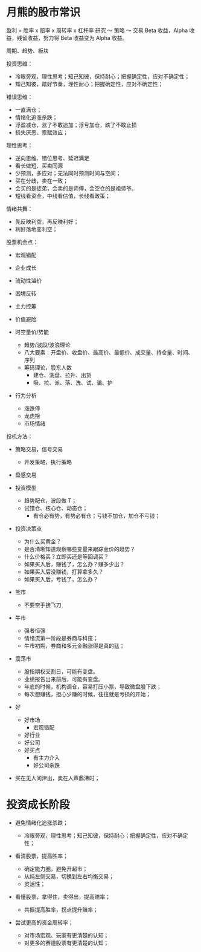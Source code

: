 # 月熊的股市常识

盈利 = 胜率 x 赔率 x 周转率 x 杠杆率
研究 ～ 策略 ～ 交易
Beta 收益，Alpha 收益，残留收益，努力将 Beta 收益变为 Alpha 收益。

周期、趋势、板块

投资思维：

- 冷眼旁观，理性思考；知己知彼，保持耐心；把握确定性，应对不确定性；
- 知己知彼，踏好节奏，理性耐心；把握确定性，应对不确定性；

错误思维：

- 一直满仓；
- 情绪化追涨杀跌；
- 浮盈减仓，涨了不敢追加；浮亏加仓，跌了不敢止损
- 损失厌恶、禀赋效应；

理性思考：

- 逆向思维、错位思考、延迟满足
- 看长做短、买卖同源
- 少预测，多应对；无法同时预测时间与空间；
- 买在分歧，卖在一致；
- 会买的是徒弟，会卖的是师傅，会空仓的是祖师爷。
- 短线看资金，中线看估值，长线看政策；

情绪共舞：

- 先反映利空，再反映利好；
- 利好落地变利空；

股票机会点：

- 宏观错配
- 企业成长
- 流动性溢价
- 困境反转
- 主力控筹
- 价值避险

- 时空量价/势能

  - 趋势/波段/波浪理论
  - 八大要素：开盘价、收盘价、最高价、最低价、成交量、持仓量、时间、序列
  - 筹码理论，股东人数
    - 建仓、洗盘、拉升、出货
    - 吸、拉、派、落、洗、试、骗、护

- 行为分析

  - 涨跌停
  - 龙虎榜
  - 市场情绪

投机方法：

- 策略交易，信号交易
  - 开发策略，执行策略
- 盘感交易

- 投资模型

  - 趋势配仓，波段做 T；
  - 试错仓、核心仓、动态仓；
    - 有仓必有势，有势必有仓；亏钱不加仓，加仓不亏钱；

- 投资决策点

  - 为什么买黄金？
  - 是否清晰知道观察哪些变量来跟踪金价的趋势？
  - 什么价格买？立即买还是等回调买？
  - 如果买入后，赚钱了，怎么办？赚多少出？
  - 如果买入后没赚钱，打算拿多久？
  - 如果买入后，亏钱了，怎么办？

- 熊市

  - 不要空手接飞刀

- 牛市

  - 强者恒强
  - 情绪流第一阶段是券商与科技；
  - 牛市初期，券商和多元金融涨得是真的猛；

- 震荡市

  - 股指期权交割日，可能有变盘。
  - 业绩报告出来前后，可能有变盘。
  - 年底的时候，机构调仓，容易打压小票，导致微盘股下跌；
  - 每次想赚钱，担心少赚的时候，往往就是亏损的开始；

- 好

  - 好市场
    - 宏观错配
  - 好行业
  - 好公司
  - 好买点
    - 有主力介入
    - 好公司杀跌

- 买在无人问津出，卖在人声鼎沸时；

# 投资成长阶段

- 避免情绪化追涨杀跌；

  - 冷眼旁观，理性思考；知己知彼，保持耐心；把握确定性，应对不确定性；

- 看清股票，提高胜率；

  - 确定能力圈，避免开超市；
  - 从纯左侧交易，切换到左右均衡交易；
  - 灵活性；

- 看懂股票，拿得住，卖得出，提高赔率；

  - 共振提高胜率，拐点提升赔率；

- 尝试更高的资金周转率；
  - 对市场宏观、玩家有更清楚的认知；
  - 对更多的赛道股票有更清楚的认知；
